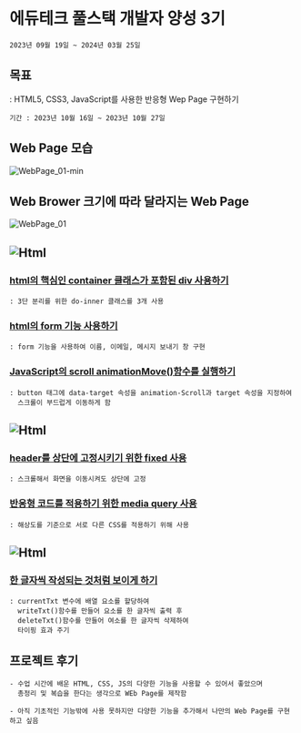 # 에듀테크 풀스택 개발자 양성 3기
```
2023년 09월 19일 ~ 2024년 03월 25일
```
## 목표

: HTML5, CSS3, JavaScript를 사용한 반응형 Wep Page 구현하기
```
기간 : 2023년 10월 16일 ~ 2023년 10월 27일
```
## Web Page 모습
![WebPage_01-min](https://github.com/raknrak/MakeWebPage/assets/140072536/b2fc1e05-f4ce-482f-9c27-3e56eab7e292)

## Web Brower 크기에 따라 달라지는 Web Page
![WebPage_01](https://github.com/raknrak/MakeWebPage/assets/140072536/6bb73e66-7f5e-4b41-8ebb-9d6729151142)

## <img alt="Html" src ="https://img.shields.io/badge/HTML5-E34F26.svg?&style=for-the-badge&logo=HTML5&logoColor=white"/>

### [html의 핵심인 container 클래스가 포함된 div 사용하기](https://github.com/raknrak/MakeWebPage/blob/95b8bb43cb869c3ca36eca07abad1a6bf99e4e23/web_page/index.html#L104C8-L138C11)
```
: 3단 분리를 위한 do-inner 클래스를 3개 사용
```
### [html의 form 기능 사용하기](https://github.com/raknrak/MakeWebPage/blob/95b8bb43cb869c3ca36eca07abad1a6bf99e4e23/web_page/index.html#L228C13-L247C1)
```
: form 기능을 사용하여 이름, 이메일, 메시지 보내기 창 구현
```

### [JavaScript의 scroll animationMove()함수를 실행하기](https://github.com/raknrak/MakeWebPage/blob/95b8bb43cb869c3ca36eca07abad1a6bf99e4e23/web_page/index.html#L23C9-L52C8)
```
: button 태그에 data-target 속성을 animation-Scroll과 target 속성을 지정하여
  스크롤이 부드럽게 이동하게 함
```
## <img alt="Html" src ="https://img.shields.io/badge/CSS3-1572B6.svg?&style=for-the-badge&logo=CSS3&logoColor=white"/>

### [header를 상단에 고정시키기 위한 fixed 사용](https://github.com/raknrak/MakeWebPage/blob/b0301cccd4364bf9752549905ae139ea063d0121/web_page/style.css#L22C1-L30C1)
```
: 스크롤해서 화면을 이동시켜도 상단에 고정
```
### [반응형 코드를 적용하기 위한 media query 사용](https://github.com/raknrak/MakeWebPage/blob/b0301cccd4364bf9752549905ae139ea063d0121/web_page/style.css#L399C1-L541C1)
```
: 해상도를 기준으로 서로 다른 CSS를 적용하기 위해 사용
```   
## <img alt="Html" src ="https://img.shields.io/badge/javascript-F7DF1E.svg?&style=for-the-badge&logo=javascript&logoColor=white"/>

### [한 글자씩 작성되는 것처럼 보이게 하기](https://github.com/raknrak/MakeWebPage/blob/b0301cccd4364bf9752549905ae139ea063d0121/web_page/script.js#L14C1-L68C10)

```
: currentTxt 변수에 배열 요소를 할당하여
  writeTxt()함수를 만들어 요소를 한 글자씩 출력 후
  deleteTxt()함수를 만들어 여소를 한 글자씩 삭제하여 
  타이핑 효과 주기
```
## 프로젝트 후기
```
- 수업 시간에 배운 HTML, CSS, JS의 다양한 기능을 사용할 수 있어서 좋았으며
  총정리 및 복습을 한다는 생각으로 WEb Page를 제작함

- 아직 기초적인 기능밖에 사용 못하지만 다양한 기능을 추가해서 나만의 Web Page를 구현하고 싶음
``` 
